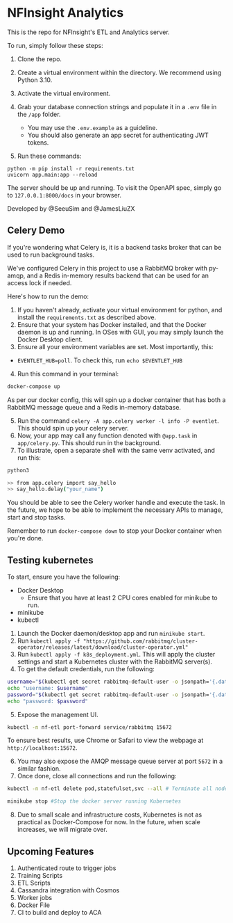 # NFInsight Analytics

This is the repo for NFInsight's ETL and Analytics server.

To run, simply follow these steps:

1. Clone the repo.
2. Create a virtual environment within the directory. We recommend using Python 3.10.
3. Activate the virtual environment.
4. Grab your database connection strings and populate it in a `.env` file in the `/app` folder.
    - You may use the `.env.example` as a guideline.
    - You should also generate an app secret for authenticating JWT tokens.

5. Run these commands:

```shell
python -m pip install -r requirements.txt
uvicorn app.main:app --reload
```

The server should be up and running. To visit the OpenAPI spec, simply go to `127.0.0.1:8000/docs` in your browser.

Developed by @SeeuSim and @JamesLiuZX

## Celery Demo

If you're wondering what Celery is, it is a backend tasks broker that can be used to run background tasks.

We've configured Celery in this project to use a RabbitMQ broker with py-amqp, and a Redis in-memory results backend that can be used for an access lock if needed.

Here's how to run the demo:

1. If you haven't already, activate your virtual environment for python, and install the `requirements.txt` as described above.
2. Ensure that your system has Docker installed, and that the Docker daemon is up and running. In OSes with GUI, you may simply launch the Docker Desktop client.
3. Ensure all your environment variables are set. Most importantly, this:

  - `EVENTLET_HUB=poll`. To check this, run `echo $EVENTLET_HUB`

4. Run this command in your terminal:

```sh
docker-compose up
```

As per our docker config, this will spin up a docker container that has both a RabbitMQ message queue and a Redis in-memory database.

5. Run the command `celery -A app.celery worker -l info -P eventlet`. This should spin up your celery server.
6. Now, your app may call any function denoted with `@app.task` in `app/celery.py`. This should run in the background.
7. To illustrate, open a separate shell with the same venv activated, and run this:

```sh
python3

>> from app.celery import say_hello
>> say_hello.delay("your_name")
```

You should be able to see the Celery worker handle and execute the task. In the future, we hope to be able to implement the necessary APIs to manage, start and stop tasks.

Remember to run `docker-compose down` to stop your Docker container when you're done.

## Testing kubernetes

To start, ensure you have the following:

- Docker Desktop
  - Ensure that you have at least 2 CPU cores enabled for minikube to run.
- minikube
- kubectl

1. Launch the Docker daemon/desktop app and run `minikube start`.
2. Run `kubectl apply -f "https://github.com/rabbitmq/cluster-operator/releases/latest/download/cluster-operator.yml"`
3. Run `kubectl apply -f k8s_deployment.yml`. This will apply the cluster settings and start a Kubernetes cluster with the RabbitMQ server(s).
4. To get the default credentials, run the following:

```sh
username="$(kubectl get secret rabbitmq-default-user -o jsonpath='{.data.username}' | base64 --decode)"
echo "username: $username"
password="$(kubectl get secret rabbitmq-default-user -o jsonpath='{.data.password}' | base64 --decode)"
echo "password: $password"
```

5. Expose the management UI.

```sh
kubectl -n nf-etl port-forward service/rabbitmq 15672
```

To ensure best results, use Chrome or Safari to view the webpage at `http://localhost:15672`.

6. You may also expose the AMQP message queue server at port `5672` in a similar fashion.
7. Once done, close all connections and run the following:

```sh
kubectl -n nf-etl delete pod,statefulset,svc --all # Terminate all nodes and services within the namespace.

minikube stop #Stop the docker server running Kubernetes
```

8. Due to small scale and infrastructure costs, Kubernetes is not as practical as Docker-Compose for now. In the future, when scale increases, we will migrate over.


## Upcoming Features

1. Authenticated route to trigger jobs
2. Training Scripts
3. ETL Scripts
4. Cassandra integration with Cosmos
5. Worker jobs
6. Docker File
7. CI to build and deploy to ACA
